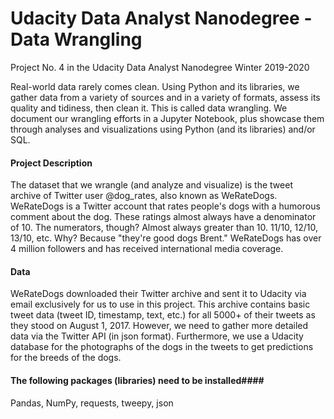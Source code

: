 # Udacity Data Analyst Nanodegree - Data Wrangling
Project No. 4 in the Udacity Data Analyst Nanodegree Winter 2019-2020

Real-world data rarely comes clean. Using Python and its libraries, we gather data from a variety of sources and in a variety of formats, assess its quality and tidiness, then clean it. This is called data wrangling. We document our wrangling efforts in a Jupyter Notebook, plus showcase them through analyses and visualizations using Python (and its libraries) and/or SQL.

#### Project Description ####
The dataset that we wrangle (and analyze and visualize) is the tweet archive of Twitter user @dog_rates, also known as WeRateDogs. WeRateDogs is a Twitter account that rates people's dogs with a humorous comment about the dog. These ratings almost always have a denominator of 10. The numerators, though? Almost always greater than 10. 11/10, 12/10, 13/10, etc. Why? Because "they're good dogs Brent." WeRateDogs has over 4 million followers and has received international media coverage.

#### Data ####
WeRateDogs downloaded their Twitter archive and sent it to Udacity via email exclusively for us to use in this project. This archive contains basic tweet data (tweet ID, timestamp, text, etc.) for all 5000+ of their tweets as they stood on August 1, 2017. However, we need to gather more detailed data via the Twitter API (in json format). Furthermore, we use a Udacity database for the photographs of the dogs in the tweets to get predictions for the breeds of the dogs.   

#### The following packages (libraries) need to be installed#### 
Pandas, NumPy, requests, tweepy, json
